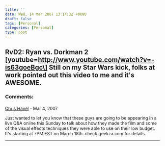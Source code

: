 ```yaml
---
title: ''
date: Wed, 14 Mar 2007 13:14:32 +0000
draft: false
tags: [Personal]
categories: [Personal]
type: post
---
```


**RvD2: Ryan vs. Dorkman 2** \[youtube=http://www.youtube.com/watch?v=-is63goeBgc\]
Still on my Star Wars kick, folks at work pointed out this video to me and it's AWESOME.
---
### Comments:
####
[Chris Hanel](http://www.geekza.com "geekza@gmail.com") - <time datetime="2007-03-15 13:37:33">Mar 4, 2007</time>

Just wanted to let you know that these guys are going to be appearing in a live Q&A online this Sunday to talk about how they made the film and some of the visual effects techniques they were able to use on their low budget. It's starting at 7PM EST on March 18th. check geekza.com for details.
<hr />

